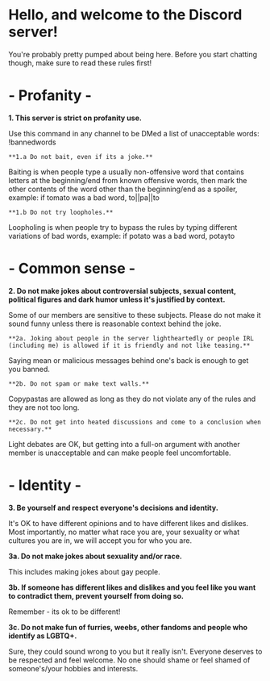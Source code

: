 # Hello, and welcome to the Discord server!
You're probably pretty pumped about being here. Before you start chatting though, make sure to read these rules first!

# - Profanity -

**1. This server is strict on profanity use.**

Use this command in any channel to be DMed a list of unacceptable words: !bannedwords

    **1.a Do not bait, even if its a joke.**
    
Baiting is when people type a usually non-offensive word that contains letters at the beginning/end from known offensive words, then mark the other contents of the word other than the beginning/end as a spoiler, example: if tomato was a bad word, to||pa||to

    **1.b Do not try loopholes.**
    
Loopholing is when people try to bypass the rules by typing different variations of bad words, example: if potato was a bad word, potayto

# - Common sense -

**2. Do not make jokes about controversial subjects, sexual content, political figures and dark humor unless it's justified by context.**

Some of our members are sensitive to these subjects. Please do not make it sound funny unless there is reasonable context behind the joke.

    **2a. Joking about people in the server lightheartedly or people IRL (including me) is allowed if it is friendly and not like teasing.**
    
Saying mean or malicious messages behind one's back is enough to get you banned.

    **2b. Do not spam or make text walls.**
    
Copypastas are allowed as long as they do not violate any of the rules and they are not too long.

    **2c. Do not get into heated discussions and come to a conclusion when necessary.**
    
Light debates are OK, but getting into a full-on argument with another member is unacceptable and can make people feel uncomfortable.

# - Identity -

**3. Be yourself and respect everyone's decisions and identity.**

It's OK to have different opinions and to have different likes and dislikes. Most importantly, no matter what race you are, your sexuality or what cultures you are in, we will accept you for who you are.

   **3a. Do not make jokes about sexuality and/or race.**
   
This includes making jokes about gay people.

   **3b. If someone has different likes and dislikes and you feel like you want to contradict them, prevent yourself from doing so.**
   
Remember - its ok to be different!

   **3c. Do not make fun of furries, weebs, other fandoms and people who identify as LGBTQ+.**
   
Sure, they could sound wrong to you but it really isn't. Everyone deserves to be respected and feel welcome. No one should shame or feel shamed of someone's/your hobbies and interests. 

 
